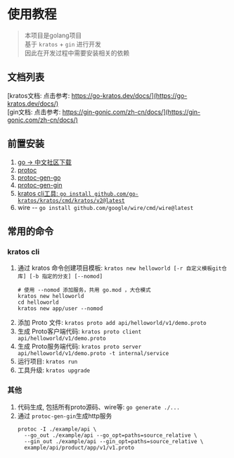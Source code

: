# 使用教程
> 本项目是golang项目 <br>
> 基于 `kratos` + `gin` 进行开发 <br>
> 因此在开发过程中需要安装相关的依赖
## 文档列表
[kratos文档: 点击参考: https://go-kratos.dev/docs/](https://go-kratos.dev/docs/) <br>
[gin文档: 点击参考: https://gin-gonic.com/zh-cn/docs/](https://gin-gonic.com/zh-cn/docs/) <br>

## 前置安装
1. [go -> 中文社区下载](https://studygolang.com/dl)
2. [protoc](https://github.com/protocolbuffers/protobuf/releases)
3. [protoc-gen-go](https://github.com/protocolbuffers/protobuf-go/releases)
4. [protoc-gen-gin](https://github.com/leiax00/protoc-gen-gin)
5. [kratos cli工具: `go install github.com/go-kratos/kratos/cmd/kratos/v2@latest`](https://go-kratos.dev/docs/getting-started/usage#%E5%AE%89%E8%A3%85)
6. wire -- `go install github.com/google/wire/cmd/wire@latest`

## 常用的命令
### kratos cli
1. 通过 kratos 命令创建项目模板: `kratos new helloworld [-r 自定义模板git仓库] [-b 指定的分支] [--nomod]`
    ```shell
    # 使用 --nomod 添加服务，共用 go.mod ，大仓模式
    kratos new helloworld
    cd helloworld
    kratos new app/user --nomod
    ```
2. 添加 Proto 文件: `kratos proto add api/helloworld/v1/demo.proto`
3. 生成 Proto客户端代码: `kratos proto client api/helloworld/v1/demo.proto`
4. 生成 Proto服务端代码: `kratos proto server api/helloworld/v1/demo.proto -t internal/service`
5. 运行项目: `kratos run `
6. 工具升级: `kratos upgrade `

### 其他
1. 代码生成, 包括所有proto源码、wire等: `go generate ./...`
2. 通过 `protoc-gen-gin`生成http服务
   ```shell
   protoc -I ./example/api \
     --go_out ./example/api --go_opt=paths=source_relative \
     --gin_out ./example/api --gin_opt=paths=source_relative \
     example/api/product/app/v1/v1.proto
   ```
